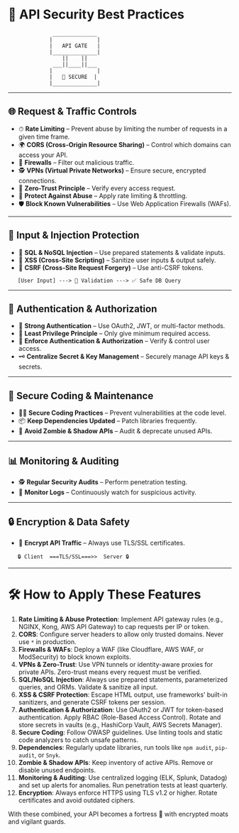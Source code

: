 # 🔐 API Security Best Practices

```
              ______________
             |              |
             |   API GATE   |
             |______________|
                 ||    ||
              ___||____||___
             |              |
             |   🚧 SECURE  |
             |______________|
```

---

## 🌐 Request & Traffic Controls
- ⏱ **Rate Limiting** – Prevent abuse by limiting the number of requests in a given time frame.  
- 🌍 **CORS (Cross-Origin Resource Sharing)** – Control which domains can access your API.  
- 🧱 **Firewalls** – Filter out malicious traffic.  
- 🕵️ **VPNs (Virtual Private Networks)** – Ensure secure, encrypted connections.  
- 🧤 **Zero-Trust Principle** – Verify every access request.  
- 🚦 **Protect Against Abuse** – Apply rate limiting & throttling.  
- 🛡 **Block Known Vulnerabilities** – Use Web Application Firewalls (WAFs).  

---

## 🧮 Input & Injection Protection
- 💉 **SQL & NoSQL Injection** – Use prepared statements & validate inputs.  
- 🧼 **XSS (Cross-Site Scripting)** – Sanitize user inputs & output safely.  
- 🔐 **CSRF (Cross-Site Request Forgery)** – Use anti-CSRF tokens.  

```
   [User Input] ---> 🔎 Validation ---> ✅ Safe DB Query
```

---

## 🔑 Authentication & Authorization
- 🔑 **Strong Authentication** – Use OAuth2, JWT, or multi-factor methods.  
- 🚷 **Least Privilege Principle** – Only give minimum required access.  
- 🛂 **Enforce Authentication & Authorization** – Verify & control user access.  
- 🗝 **Centralize Secret & Key Management** – Securely manage API keys & secrets.  

---

## 🧰 Secure Coding & Maintenance
- 🧑‍💻 **Secure Coding Practices** – Prevent vulnerabilities at the code level.  
- 📦 **Keep Dependencies Updated** – Patch libraries frequently.  
- 🧟 **Avoid Zombie & Shadow APIs** – Audit & deprecate unused APIs.  

---

## 📊 Monitoring & Auditing
- 🕵️ **Regular Security Audits** – Perform penetration testing.  
- 📜 **Monitor Logs** – Continuously watch for suspicious activity.  

---

## 🔒 Encryption & Data Safety
- 📡 **Encrypt API Traffic** – Always use TLS/SSL certificates.  

```
   🔒 Client  ===TLS/SSL===>>  Server 🔒
```

---

# 🛠 How to Apply These Features

1. **Rate Limiting & Abuse Protection**: Implement API gateway rules (e.g., NGINX, Kong, AWS API Gateway) to cap requests per IP or token.  
2. **CORS**: Configure server headers to allow only trusted domains. Never use `*` in production.  
3. **Firewalls & WAFs**: Deploy a WAF (like Cloudflare, AWS WAF, or ModSecurity) to block known exploits.  
4. **VPNs & Zero-Trust**: Use VPN tunnels or identity-aware proxies for private APIs. Zero-trust means every request must be verified.  
5. **SQL/NoSQL Injection**: Always use prepared statements, parameterized queries, and ORMs. Validate & sanitize all input.  
6. **XSS & CSRF Protection**: Escape HTML output, use frameworks’ built-in sanitizers, and generate CSRF tokens per session.  
7. **Authentication & Authorization**: Use OAuth2 or JWT for token-based authentication. Apply RBAC (Role-Based Access Control). Rotate and store secrets in vaults (e.g., HashiCorp Vault, AWS Secrets Manager).  
8. **Secure Coding**: Follow OWASP guidelines. Use linting tools and static code analyzers to catch unsafe patterns.  
9. **Dependencies**: Regularly update libraries, run tools like `npm audit`, `pip-audit`, or `Snyk`.  
10. **Zombie & Shadow APIs**: Keep inventory of active APIs. Remove or disable unused endpoints.  
11. **Monitoring & Auditing**: Use centralized logging (ELK, Splunk, Datadog) and set up alerts for anomalies. Run penetration tests at least quarterly.  
12. **Encryption**: Always enforce HTTPS using TLS v1.2 or higher. Rotate certificates and avoid outdated ciphers.  

With these combined, your API becomes a fortress 🏰 with encrypted moats and vigilant guards.  
